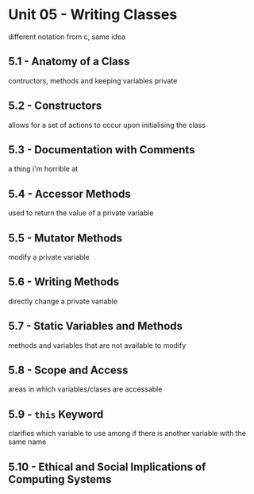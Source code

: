 # Unit 05 - Writing Classes
different notation from c, same idea

## 5.1 - Anatomy of a Class
contructors, methods and keeping variables private

## 5.2 - Constructors
allows for a set of actions to occur upon initialising the class

## 5.3 - Documentation with Comments
a thing i'm horrible at

## 5.4 - Accessor Methods
used to return the value of a private variable

## 5.5 - Mutator Methods
modify a private variable

## 5.6 - Writing Methods
directly change a private variable

## 5.7 - Static Variables and Methods
methods and variables that are not available to modify

## 5.8 - Scope and Access
areas in which variables/clases are accessable

## 5.9 - `this` Keyword
clarifies which variable to use among if there is another variable with the same name

## 5.10 - Ethical and Social Implications of Computing Systems

